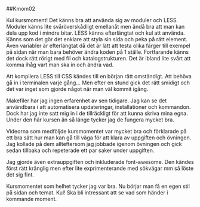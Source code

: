 ##Kmom02

Kul kursmoment! Det känns bra att använda sig av moduler och LESS. Moduler känns lite svåröverskådligt emellanåt men ändå bra att man kan dela upp kod i mindre bitar. LESS känns efterlängtat och kul att använda. Känns som det gör det enklare att styla sin sida och peka på rätt element. Även variabler är efterlängtat då det är lätt att testa olika färger till exempel på sidan när man bara behöver ändra koden på 1 ställe.
Fortfarande känns det dock rätt rörigt med fil och katalogstrukturen. Det är ibland lite svårt att komma ihåg vart man ska in och ändra vad.

Att kompilera LESS till CSS kändes till en början rätt omständigt. Att behöva gå in i terminalen varje gång... Men efter en stund gick det rätt smidigt och det var inget som gjorde något när man väl kommit igång.

Makefiler har jag ingen erfarenhet av sen tidigare. Jag kan se det användbara i att automatisera updateringar, installationer och kommandon. Dock har jag inte satt mig in i de tillräckligt för att kunna skriva mina egna. Under den här kursen än så länge tycker jag de fungera mycket bra.

Videorna som medföljde kursmomentet var mycket bra och förklarade på ett bra sätt hur man kan gå till väga för att klara av uppgiften och övningen. Jag kollade på dem allteftersom jag jobbade igenom övningen och gick sedan tillbaka och repeterade ett par saker under uppgiften.

Jag gjorde även extrauppgiften och inkluderade font-awesome. Den kändes först rätt krånglig men efter lite exprimenterande med sökvägar mm så löste det sig fint.

Kursmomentet som helhet tycker jag var bra. Nu börjar man få en egen stil på sidan och temat. Kul! Ska bli intressant att se vad som händer i kommande moment.
